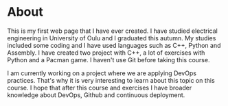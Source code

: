 # **About**

This is my first web page that I have ever created. I have studied electrical engineering in University of Oulu and I graduated this autumn. My studies included some coding and I have used languages such as C++, Python and Assembly. I have created two project with C++, a lot of exercises with Python and a Pacman game. I haven't use Git before taking this course.



I am currently working on a project where we are applying DevOps practices. That's why it is very interesting to learn about this topic on this course. I hope that after this course and exercises I have broader knowledge about DevOps, Github and continuous deployment.

